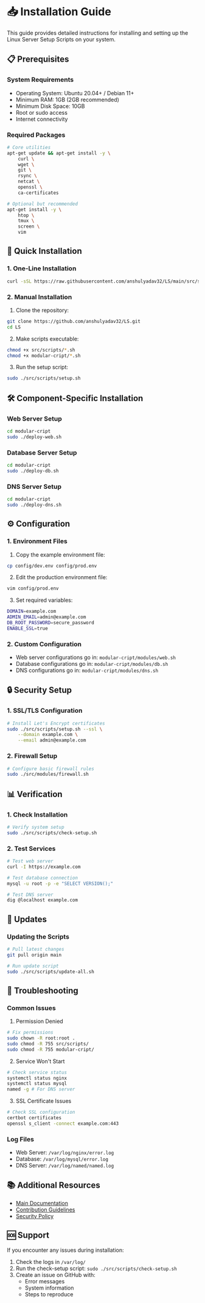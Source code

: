 # 📥 Installation Guide

This guide provides detailed instructions for installing and setting up the Linux Server Setup Scripts on your system.

## 📋 Prerequisites

### System Requirements
- Operating System: Ubuntu 20.04+ / Debian 11+
- Minimum RAM: 1GB (2GB recommended)
- Minimum Disk Space: 10GB
- Root or sudo access
- Internet connectivity

### Required Packages
```bash
# Core utilities
apt-get update && apt-get install -y \
    curl \
    wget \
    git \
    rsync \
    netcat \
    openssl \
    ca-certificates

# Optional but recommended
apt-get install -y \
    htop \
    tmux \
    screen \
    vim
```

## 🚀 Quick Installation

### 1. One-Line Installation
```bash
curl -sSL https://raw.githubusercontent.com/anshulyadav32/LS/main/src/scripts/setup.sh | sudo bash
```

### 2. Manual Installation

1. Clone the repository:
```bash
git clone https://github.com/anshulyadav32/LS.git
cd LS
```

2. Make scripts executable:
```bash
chmod +x src/scripts/*.sh
chmod +x modular-cript/*.sh
```

3. Run the setup script:
```bash
sudo ./src/scripts/setup.sh
```

## 🛠️ Component-Specific Installation

### Web Server Setup
```bash
cd modular-cript
sudo ./deploy-web.sh
```

### Database Server Setup
```bash
cd modular-cript
sudo ./deploy-db.sh
```

### DNS Server Setup
```bash
cd modular-cript
sudo ./deploy-dns.sh
```

## ⚙️ Configuration

### 1. Environment Files
1. Copy the example environment file:
```bash
cp config/dev.env config/prod.env
```

2. Edit the production environment file:
```bash
vim config/prod.env
```

3. Set required variables:
```bash
DOMAIN=example.com
ADMIN_EMAIL=admin@example.com
DB_ROOT_PASSWORD=secure_password
ENABLE_SSL=true
```

### 2. Custom Configuration
- Web server configurations go in: `modular-cript/modules/web.sh`
- Database configurations go in: `modular-cript/modules/db.sh`
- DNS configurations go in: `modular-cript/modules/dns.sh`

## 🔒 Security Setup

### 1. SSL/TLS Configuration
```bash
# Install Let's Encrypt certificates
sudo ./src/scripts/setup.sh --ssl \
    --domain example.com \
    --email admin@example.com
```

### 2. Firewall Setup
```bash
# Configure basic firewall rules
sudo ./src/modules/firewall.sh
```

## 📊 Verification

### 1. Check Installation
```bash
# Verify system setup
sudo ./src/scripts/check-setup.sh
```

### 2. Test Services
```bash
# Test web server
curl -I https://example.com

# Test database connection
mysql -u root -p -e "SELECT VERSION();"

# Test DNS server
dig @localhost example.com
```

## 🔄 Updates

### Updating the Scripts
```bash
# Pull latest changes
git pull origin main

# Run update script
sudo ./src/scripts/update-all.sh
```

## 🐛 Troubleshooting

### Common Issues

1. Permission Denied
```bash
# Fix permissions
sudo chown -R root:root .
sudo chmod -R 755 src/scripts/
sudo chmod -R 755 modular-cript/
```

2. Service Won't Start
```bash
# Check service status
systemctl status nginx
systemctl status mysql
named -g # For DNS server
```

3. SSL Certificate Issues
```bash
# Check SSL configuration
certbot certificates
openssl s_client -connect example.com:443
```

### Log Files
- Web Server: `/var/log/nginx/error.log`
- Database: `/var/log/mysql/error.log`
- DNS Server: `/var/log/named/named.log`

## 📚 Additional Resources

- [Main Documentation](README.md)
- [Contribution Guidelines](CONTRIBUTING.md)
- [Security Policy](SECURITY.md)

## 🆘 Support

If you encounter any issues during installation:

1. Check the logs in `/var/log/`
2. Run the check-setup script: `sudo ./src/scripts/check-setup.sh`
3. Create an issue on GitHub with:
   - Error messages
   - System information
   - Steps to reproduce
